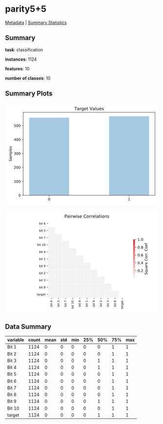 # parity5+5

[Metadata](metadata.yaml) | [Summary Statistics](summary_stats.csv)

## Summary

**task**: classification

**instances**: 1124

**features**: 10

**number of classes**: 10

## Summary Plots

![Labels](label.svg)

![Corr](corr.svg)

## Data Summary

|	variable	|	count	|	mean	|	std	|	min	|	25%	|	50%	|	75%	|	max|
| --- | --- | --- | --- | --- | --- | --- | --- | --- |
|	Bit 1	|	1124	|	0	|	0	|	0	|	0	|	0	|	1	|	1
|	Bit 2	|	1124	|	0	|	0	|	0	|	0	|	0	|	1	|	1
|	Bit 3	|	1124	|	0	|	0	|	0	|	0	|	1	|	1	|	1
|	Bit 4	|	1124	|	0	|	0	|	0	|	0	|	1	|	1	|	1
|	Bit 5	|	1124	|	0	|	0	|	0	|	0	|	0	|	1	|	1
|	Bit 6	|	1124	|	0	|	0	|	0	|	0	|	0	|	1	|	1
|	Bit 7	|	1124	|	0	|	0	|	0	|	0	|	0	|	1	|	1
|	Bit 8	|	1124	|	0	|	0	|	0	|	0	|	0	|	1	|	1
|	Bit 9	|	1124	|	0	|	0	|	0	|	0	|	1	|	1	|	1
|	Bit 10	|	1124	|	0	|	0	|	0	|	0	|	0	|	1	|	1
|	target	|	1124	|	0	|	0	|	0	|	0	|	1	|	1	|	1
